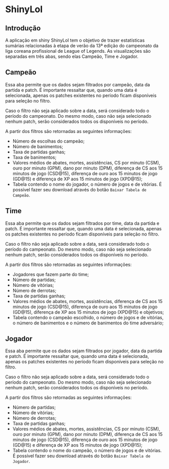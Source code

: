 
# ShinyLol

## Introdução

A aplicação em shiny ShinyLol tem o objetivo de trazer estatísticas
sumárias relacionadas à etapa de verão da 13ª edição do campeonato da
liga coreana profissional de League of Legends. As visualizações são
separadas em três abas, sendo elas Campeão, Time e Jogador.

## Campeão

Essa aba permite que os dados sejam filtrados por campeão, data da
partida e patch. É importante ressaltar que, quando uma data é
selecionada, apenas os patches existentes no período ficam disponíveis
para seleção no filtro.

Caso o filtro não seja aplicado sobre a data, será considerado todo o
período do campeonato. Do mesmo modo, caso não seja selecionado nenhum
patch, serão considerados todos os disponíveis no período.

A partir dos filtros são retornadas as seguintes informações:

- Número de escolhas do campeão;
- Número de banimentos;
- Taxa de partidas ganhas;
- Taxa de banimentos;
- Valores médios de abates, mortes, assistências, CS por minuto (CSM),
  ouro por minuto (GPM), dano por minuto (DPM), diferença de CS aos 15
  minutos de jogo (CSD@15), diferença de ouro aos 15 minutos de jogo
  (GD@15) e diferença de XP aos 15 minutos de jogo (XPD@15);
- Tabela contendo o nome do jogador, o número de jogos e de vitórias. É
  possível fazer seu download através do botão
  `Baixar Tabela de Campeão`.

## Time

Essa aba permite que os dados sejam filtrados por time, data da partida
e patch. É importante ressaltar que, quando uma data é selecionada,
apenas os patches existentes no período ficam disponíveis para seleção
no filtro.

Caso o filtro não seja aplicado sobre a data, será considerado todo o
período do campeonato. Do mesmo modo, caso não seja selecionado nenhum
patch, serão considerados todos os disponíveis no período.

A partir dos filtros são retornadas as seguintes informações:

- Jogadores que fazem parte do time;
- Número de partidas;
- Número de vitórias;
- Número de derrotas;
- Taxa de partidas ganhas;
- Valores médios de abates, mortes, assistências, diferença de CS aos 15
  minutos de jogo (CSD@15), diferença de ouro aos 15 minutos de jogo
  (GD@15), diferença de XP aos 15 minutos de jogo (XPD@15) e objetivos;
- Tabela contendo o campeão escolhido, o número de jogos e de vitórias, o número de
  banimentos e o número de banimentos do time adversário;

## Jogador

Essa aba permite que os dados sejam filtrados por jogador, data da
partida e patch. É importante ressaltar que, quando uma data é
selecionada, apenas os patches existentes no período ficam disponíveis
para seleção no filtro.

Caso o filtro não seja aplicado sobre a data, será considerado todo o
período do campeonato. Do mesmo modo, caso não seja selecionado nenhum
patch, serão considerados todos os disponíveis no período.

A partir dos filtros são retornadas as seguintes informações:

- Número de partidas;
- Número de vitórias;
- Número de derrotas;
- Taxa de partidas ganhas;
- Valores médios de abates, mortes, assistências, CS por minuto (CSM),
  ouro por minuto (GPM), dano por minuto (DPM), diferença de CS aos 15
  minutos de jogo (CSD@15), diferença de ouro aos 15 minutos de jogo
  (GD@15) e diferença de XP aos 15 minutos de jogo (XPD@15);
- Tabela contendo o nome do campeão, o número de jogos e de vitórias. É
  possível fazer seu download através do botão
  `Baixar Tabela de Jogador`.
